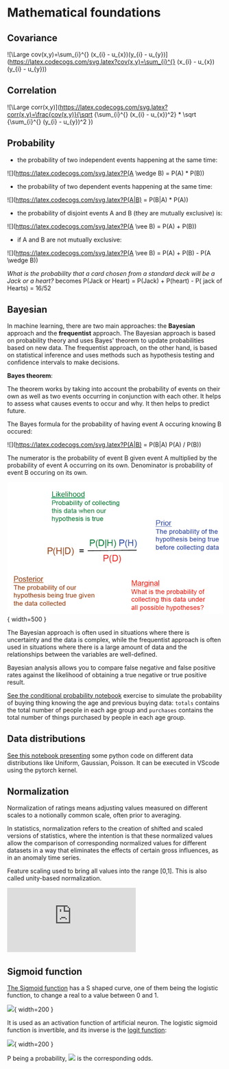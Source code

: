 # Mathematical foundations

## Covariance

![\Large cov(x,y)=\sum_{i}^{} (x_{i} - u_{x})(y_{i} - u_{y})](https://latex.codecogs.com/svg.latex?cov(x,y)=\sum_{i}^{} (x_{i} - u_{x})(y_{i} - u_{y}))

## Correlation

![\Large corr(x,y)](https://latex.codecogs.com/svg.latex?corr(x,y)=\frac{cov(x,y)}{\sqrt {\sum_{i}^{} (x_{i} - u_{x})^2} * \sqrt {\sum_{i}^{} (y_{i} - u_{y})^2 }) 

## Probability

* the probability of two independent events happening at the same time: 

![](https://latex.codecogs.com/svg.latex?P(A \wedge B) = P(A) * P(B))

* the probability of two dependent events happening at the same time:

![](https://latex.codecogs.com/svg.latex?P(A|B) = P(B|A) * P(A))

* the probability of disjoint events A and B (they are mutually exclusive) is:

![](https://latex.codecogs.com/svg.latex?P(A \vee B) = P(A) + P(B))

* if A and B are not mutually exclusive:

![](https://latex.codecogs.com/svg.latex?P(A \vee B) = P(A) + P(B) - P(A \wedge B))

*What is the probability that a card chosen from a standard deck will be a Jack or a heart?* becomes P(Jack or Heart) = P(Jack) + P(heart) - P( jack of Hearts) = 16/52

## Bayesian

In machine learning, there are two main approaches: the **Bayesian** approach and the **frequentist** approach. The Bayesian approach is based on probability theory and uses Bayes' theorem to update probabilities based on new data. The frequentist approach, on the other hand, is based on statistical inference and uses methods such as hypothesis testing and confidence intervals to make decisions.

**Bayes theorem**:

The theorem works by taking into account the probability of events on their own as well as two events occurring in conjunction with each other. It helps to assess what causes events to occur and why. It then helps to predict future.

The Bayes formula for the probability of having event A occuring knowing B occured:

![](https://latex.codecogs.com/svg.latex?P(A|B) = P(B|A) P(A) / P(B))

The numerator is the probability of event B given event A multiplied by the probability of event A occurring on its own. Denominator is probability of event B occuring on its own.

![](./images/bayen.png){ width=500 }

The Bayesian approach is often used in situations where there is uncertainty and the data is complex, while the frequentist approach is often used in situations where there is a large amount of data and the relationships between the variables are well-defined.

Bayesian analysis allows you to compare false negative and false positive rates against the likelihood of obtaining a true negative or true positive result.

[See the conditional probability notebook](https://github.com/jbcodeforce/ML-studies/blob/master/notebooks/ConditionalProbabilityExercise.ipynb) exercise to simulate the probability of buying thing knowing the age and previous buying data: `totals` contains the total number of people in each age group and `purchases` contains the total number of things purchased by people in each age group.

## Data distributions

[See this notebook presenting](https://github.com/jbcodeforce/ML-studies/blob/master/notebooks/Distributions.ipynb) some python code on different data distributions like Uniform, Gaussian, Poisson. It can be executed in VScode using the pytorch kernel.

## Normalization

Normalization of ratings means adjusting values measured on different scales to a notionally common scale, often prior to averaging.

In statistics, normalization refers to the creation of shifted and scaled versions of statistics,
where the intention is that these normalized values allow the comparison of corresponding normalized values for different
 datasets in a way that eliminates the effects of certain gross influences, as in an anomaly time series.

Feature scaling used to bring all values into the range [0,1]. This is also called unity-based normalization.

![](https://latex.codecogs.com/svg.latex?X'=(X-Xmin)/(Xmax-Xmin))

## Sigmoid function

[The Sigmoid function](https://en.wikipedia.org/wiki/Sigmoid_function) has a S shaped curve, one of them being the logistic function, to change a real to a value between 0 and 1.

![](https://latex.codecogs.com/svg.latex?\phi(z)=\frac{1}{(1+e^{-z})}){ width=200 }

It is used as an activation function of artificial neuron. The logistic sigmoid function is invertible, and its inverse is the [logit function](https://en.wikipedia.org/wiki/Logit):

![](https://latex.codecogs.com/svg.latex?logit(p)=\log_{e}{\frac{p}{1-p}}){ width=200 }

P being a probability, ![](https://latex.codecogs.com/svg.latex?{\frac{p}{1-p}}) is the corresponding odds.